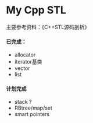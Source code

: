 # My Cpp STL

主要参考资料：《C++STL源码剖析》

#### 已完成：

- allocator
- iterator基类
- vector
- list

#### 计划完成

- stack ?
- RBtree/map/set
- smart pointers
